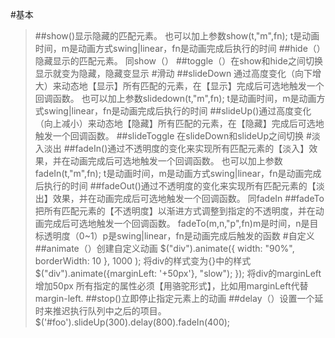 #基本
> ##show()显示隐藏的匹配元素。
	也可以加上参数show(t,"m",fn);
	t是动画时间，m是动画方式swing|linear，fn是动画完成后执行的时间
> ##hide（）隐藏显示的匹配元素。
	同show（）
> ##toggle（）在show和hide之间切换  显示就变为隐藏，隐藏变显示
#滑动
> ##slideDown 通过高度变化（向下增大）来动态地【显示】所有匹配的元素，在【显示】完成后可选地触发一个回调函数。
	也可以加上参数slidedown(t,"m",fn);
	t是动画时间，m是动画方式swing|linear，fn是动画完成后执行的时间
> ##slideUp()通过高度变化（向上减小）来动态地【隐藏】所有匹配的元素，在【隐藏】完成后可选地触发一个回调函数。
> ##slideToggle 在slideDown和slideUp之间切换
#淡入淡出
> ##fadeIn()通过不透明度的变化来实现所有匹配元素的【淡入】效果，并在动画完成后可选地触发一个回调函数。
	也可以加上参数fadeIn(t,"m",fn);
	t是动画时间，m是动画方式swing|linear，fn是动画完成后执行的时间
> ##fadeOut()通过不透明度的变化来实现所有匹配元素的【淡出】效果，并在动画完成后可选地触发一个回调函数。
	同fadeIn
> ##fadeTo把所有匹配元素的【不透明度】以渐进方式调整到指定的不透明度，并在动画完成后可选地触发一个回调函数。
	fadeTo(m,n,"p",fn)m是时间，n是目标透明度（0~1）p是swing|linear，fn是动画完成后触发的函数
#自定义
> ##animate（）创建自定义动画
	$("div").animate({ 
    width: "90%",
    borderWidth: 10
	}, 1000 );
	将div的样式变为{}中的样式
	 $("div").animate({marginLeft: '+50px'}, "slow");
	});
	将div的marginLeft增加50px
	所有指定的属性必须【用骆驼形式】，比如用marginLeft代替margin-left. 
> ##stop()立即停止指定元素上的动画
> ##delay（）设置一个延时来推迟执行队列中之后的项目。
	$('#foo').slideUp(300).delay(800).fadeIn(400);





	


